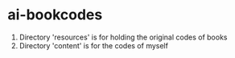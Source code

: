 # ai-bookcodes

1. Directory 'resources' is for holding the original codes of books
2. Directory 'content' is for the codes of myself 